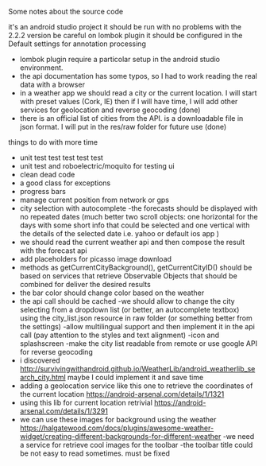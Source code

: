 Some notes about the source code

it's an android studio project it should be run with no problems with the 2.2.2 version
be careful on lombok plugin it should be configured in the Default settings for annotation processing

- lombok plugin require a particolar setup in the android studio environment.
- the api documentation has some typos, so I had to work reading the real data with a browser
- in a weather app we should read a city or the current location. I will start with preset values (Cork, IE)
then if I will have time, I will add other services for geolocation and reverse geocoding (done)
- there is an official list of cities from the API. is a downloadable file in json format.
I will put in the res/raw folder for future use (done)

things to do with more time
- unit test test test test test
- unit test and roboelectric/moquito for testing ui
- clean dead code
- a good class for exceptions
- progress bars
- manage current position from network or gps
- city selection with autocomplete
-the forecasts should be displayed with no repeated dates
(much better two scroll objects:
    one horizontal for the days with some short info that could be selected and
    one vertical with the details of the selected date
    i.e. yahoo or default ios app
    )
- we should read the current weather api and then compose the result with the forecast api
- add placeholders for picasso image download
- methods as getCurrentCityBackground(), getCurrentCityID() should be based on
services that retrieve Observable Objects that should be combined for deliver the desired results
- the bar color should change color based on the weather
- the api call should be cached
-we should allow to change the city selecting from a dropdown list (or better, an autocomplete textbox)
 using the city_list.json resource in raw folder (or something better from the settings)
-allow multilingual support and then implement it in the api call (pay attention to the styles and text alignment)
-icon and splashscreen
-make the city list readable from remote or use google API for reverse geocoding
- i discovered http://survivingwithandroid.github.io/WeatherLib/android_weatherlib_search_city.html
maybe I could implement it and save time
- adding a geolocation service like this one to retrieve the coordinates of the current location
https://android-arsenal.com/details/1/1321
- using this lib for current location retrivial
https://android-arsenal.com/details/1/3291
- we can use these images for background using the weather
https://halgatewood.com/docs/plugins/awesome-weather-widget/creating-different-backgrounds-for-different-weather
-we need a service for retrieve cool images for the toolbar
-the toolbar title could be not easy to read sometimes. must be fixed



